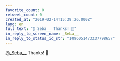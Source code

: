 ```yaml
---
favorite_count: 0
retweet_count: 0
created_at: "2019-02-14T15:39:26.000Z"
lang: en
full_text: "@_Seba__ Thanks! 🤘"
in_reply_to_screen_name: _Seba__
in_reply_to_status_id_str: "1096051473337798657"
---
```


[@\_Seba\_\_](https://twitter.com/_Seba__) Thanks! 🤘
